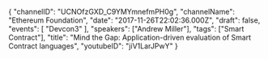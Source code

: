 {
    "channelID": "UCNOfzGXD_C9YMYmnefmPH0g",
    "channelName": "Ethereum Foundation",
    "date": "2017-11-26T22:02:36.000Z",
    "draft": false,
    "events": [
        "Devcon3"
    ],
    "speakers": ["Andrew Miller"],
    "tags": ["Smart Contract"],
    "title": "Mind the Gap: Application-driven evaluation of Smart Contract languages",
    "youtubeID": "jiV1LarJPwY"
}
